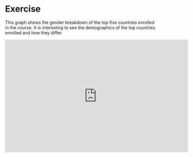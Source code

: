 # Exercise

This graph shows the gender breakdown of the top five countries enrolled in the course. It is interesting to see the demographics of the top countries enrolled and how they differ. 

<iframe width="600" height="371" seamless frameborder="0" scrolling="no" src="https://docs.google.com/spreadsheets/d/1IPjGCEgKkpeHwua6MbzWQZkQYpabgpLggywpNOuNaXQ/pubchart?oid=1647162816&amp;format=interactive"></iframe>

